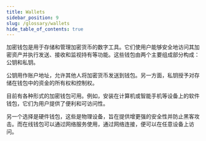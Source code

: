 ```yaml
---
title: Wallets
sidebar_position: 9
slug: /glossary/wallets
hide_table_of_contents: true
---
```


加密钱包是用于存储和管理加密货币的数字工具。它们使用户能够安全地访问其加密资产并执行发送、接收和监视持有等功能。这些钱包由两个主要组成部分构成：公钥和私钥。

公钥用作账户地址，允许其他人将加密货币发送到钱包。另一方面，私钥授予对存储在钱包中的资金的所有权和控制权。

目前有各种形式的加密钱包可用。例如，安装在计算机或智能手机等设备上的软件钱包，它们为用户提供了便利和可访问性。

另一个选择是硬件钱包，这些是物理设备，旨在提供增更强的安全性并防止黑客攻击。而在线钱包可以通过网络服务使用，通过网络连接，便可以在任意设备上访问。